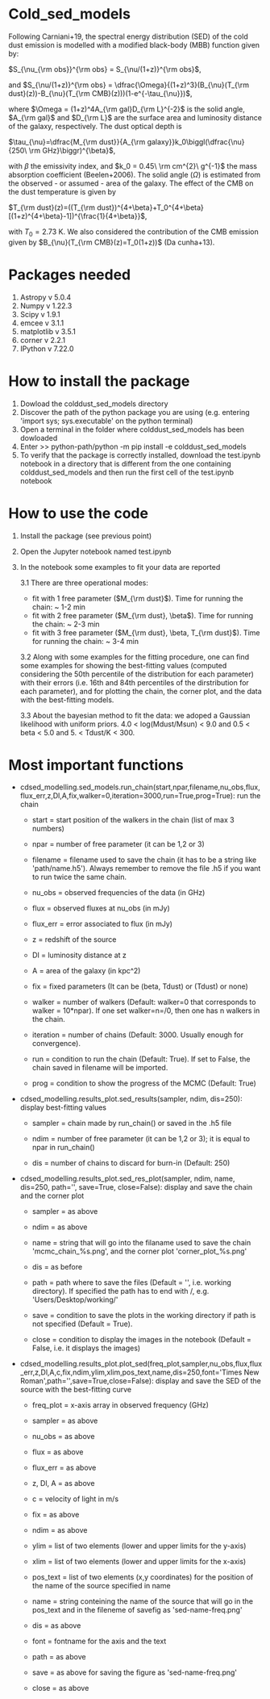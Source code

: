 # Cold_sed_models

Following Carniani+19, the spectral energy distribution (SED) of the cold dust emission is modelled with a modified black-body (MBB) function given by:
 
$S_{\nu_{\rm obs}}^{\rm obs} = S_{\nu/(1+z)}^{\rm obs}$,  

and $S_{\nu/(1+z)}^{\rm obs} = \dfrac{\Omega}{(1+z)^3}(B_{\nu}(T_{\rm dust}(z))-B_{\nu}(T_{\rm CMB}(z)))(1-e^{-\tau_{\nu}})$, 

where $\Omega = (1+z)^4A_{\rm gal}D_{\rm L}^{-2}$ is the solid angle, $A_{\rm gal}$ and $D_{\rm L}$ are the surface area and luminosity distance of the galaxy, respectively. The dust optical depth is

$\tau_{\nu}=\dfrac{M_{\rm dust}}{A_{\rm galaxy}}k_0\biggl(\dfrac{\nu}{250\ \rm GHz}\biggr)^{\beta}$,

with $\beta$ the emissivity index, and $k_0 = 0.45\  \rm cm^{2}\ g^{-1}$ the mass absorption coefficient (Beelen+2006). The solid angle ($\Omega$) is estimated from the observed - or assumed - area of the galaxy. The effect of the CMB on the dust temperature is given by

$T_{\rm dust}(z)=((T_{\rm dust})^{4+\beta}+T_0^{4+\beta}[(1+z)^{4+\beta}-1])^{\frac{1}{4+\beta}}$,

with $T_0 = 2.73$ K.
We also considered the contribution of the CMB emission given by $B_{\nu}(T_{\rm CMB}(z)=T_0(1+z))$ (Da cunha+13).

# Packages needed

1. Astropy v 5.0.4
2. Numpy v 1.22.3
3. Scipy v 1.9.1
4. emcee v 3.1.1
5. matplotlib v 3.5.1
6. corner v 2.2.1
7. IPython v 7.22.0

# How to install the package

1. Dowload the colddust_sed_models directory
2. Discover the path of the python package you are using (e.g. entering 'import sys; sys.executable' on the python terminal)
3. Open a terminal in the folder where colddust_sed_models has been dowloaded
4. Enter >> python-path/python -m pip install -e colddust_sed_models
5. To verify that the package is correctly installed, download the test.ipynb notebook in a directory that is different from the one containing colddust_sed_models and then run the first cell of the test.ipynb notebook

# How to use the code

1. Install the package (see previous point)
2. Open the Jupyter notebook named test.ipynb
3. In the notebook some examples to fit your data are reported
   
   3.1 There are three operational modes:
   - fit with 1 free parameter ($M_{\rm dust}$). Time for running the chain: ~ 1-2 min
   - fit with 2 free parameter ($M_{\rm dust}, \beta$). Time for running the chain: ~ 2-3 min
   - fit with 3 free parameter ($M_{\rm dust}, \beta, T_{\rm dust}$). Time for running the chain: ~ 3-4 min
     
   3.2 Along with some examples for the fitting procedure, one can find some examples for showing the best-fitting values (computed considering the 50th percentile of the distribution for each parameter) with their errors (i.e. 16th and 84th percentiles of the dirstribution for each parameter), and for plotting the chain, the corner plot, and the data with the best-fitting models.

   3.3 About the bayesian method to fit the data: we adoped a Gaussian likelihood with uniform priors. 4.0 < log(Mdust/Msun) < 9.0 and 0.5 < beta < 5.0 and 5. < Tdust/K < 300.

# Most important functions

- cdsed_modelling.sed_models.run_chain(start,npar,filename,nu_obs,flux,flux_err,z,Dl,A,fix,walker=0,iteration=3000,run=True,prog=True): run the chain
  
  - start = start position of the walkers in the chain (list of max 3 numbers)
    
  - npar = number of free parameter (it can be 1,2 or 3)
    
  - filename = filename used to save the chain (it has to be a string like 'path/name.h5'). Always remember to remove the file .h5 if you want to run twice the same chain.
    
  - nu_obs = observed frequencies of the data (in GHz)
    
  - flux = observed fluxes at nu_obs (in mJy)
    
  - flux_err = error associated to flux (in mJy)
    
  - z = redshift of the source
    
  - Dl = luminosity distance at z
    
  - A = area of the galaxy (in kpc^2)
    
  - fix = fixed parameters (It can be (beta, Tdust) or (Tdust) or none)
    
  - walker = number of walkers (Default: walker=0 that corresponds to walker = 10*npar). If one set walker=n=/0, then one has n walkers in the chain.
    
  - iteration = number of chains (Default: 3000. Usually enough for convergence).
    
  - run = condition to run the chain (Default: True). If set to False, the chain saved in filename will be imported.
    
  - prog = condition to show the progress of the MCMC (Default: True)
 
- cdsed_modelling.results_plot.sed_results(sampler, ndim, dis=250): display best-fitting values

   - sampler = chain made by run_chain() or saved in the .h5 file
     
   - ndim = number of free parameter (it can be 1,2 or 3); it is equal to npar in run_chain()
     
   - dis = number of chains to discard for burn-in (Default: 250)

- cdsed_modelling.results_plot.sed_res_plot(sampler, ndim, name, dis=250, path='', save=True, close=False): display and save the chain and the corner plot

  - sampler = as above
    
  - ndim = as above
    
  - name = string that will go into the filaname used to save the chain 'mcmc_chain_%s.png', and the corner plot 'corner_plot_%s.png'
    
  - dis = as before
    
  - path = path where to save the files (Default = '', i.e. working directory). If specified the path has to end with /, e.g. 'Users/Desktop/working/'
    
  - save = condition to save the plots in the working directory if path is not specified (Default = True).
    
  - close = condition to display the images in the notebook (Default = False, i.e. it displays the images)

 - cdsed_modelling.results_plot.plot_sed(freq_plot,sampler,nu_obs,flux,flux_err,z,Dl,A,c,fix,ndim,ylim,xlim,pos_text,name,dis=250,font='Times New Roman',path='',save=True,close=False): display and save the SED of the source with the best-fitting curve

   - freq_plot = x-axis array in observed frequency (GHz)
     
   - sampler = as above
     
   - nu_obs = as above
     
   - flux = as above
     
   - flux_err = as above
     
   - z, Dl, A = as above
     
   - c = velocity of light in m/s
     
   - fix = as above
     
   - ndim = as above
     
   - ylim = list of two elements (lower and upper limits for the y-axis)
     
   - xlim = list of two elements (lower and upper limits for the x-axis)
     
   - pos_text = list of two elements (x,y coordinates) for the position of the name of the source specified in name
     
   - name = string conteining the name of the source that will go in the pos_text and in the fileneme of savefig as 'sed-name-freq.png'
     
   - dis = as above
     
   - font = fontname for the axis and the text
     
   - path = as above
     
   - save = as above for saving the figure as 'sed-name-freq.png'
     
   - close = as above
    
